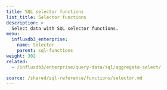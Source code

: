 ```yaml
---
title: SQL selector functions
list_title: Selector functions
description: >
  Select data with SQL selector functions.
menu:
  influxdb3_enterprise:
    name: Selector
    parent: sql-functions
weight: 302
related:
  - /influxdb3/enterprise/query-data/sql/aggregate-select/

source: /shared/sql-reference/functions/selector.md
---
```


<!-- 
// SOURCE content/shared/sql-reference/functions/selector.md
-->
